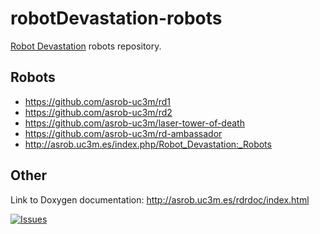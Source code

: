 # robotDevastation-robots

[Robot Devastation](http://asrob-uc3m.github.io/workgroups/2017-05-28-robot-devastation.html) robots repository.

## Robots
- https://github.com/asrob-uc3m/rd1
- https://github.com/asrob-uc3m/rd2
- https://github.com/asrob-uc3m/laser-tower-of-death
- https://github.com/asrob-uc3m/rd-ambassador
- http://asrob.uc3m.es/index.php/Robot_Devastation:_Robots

## Other
Link to Doxygen documentation: http://asrob.uc3m.es/rdrdoc/index.html

[![Issues](https://img.shields.io/github/issues/asrob-uc3m/robotDevastation-robots.svg?label=Issues)](https://github.com/asrob-uc3m/robotDevastation-robots/issues)

